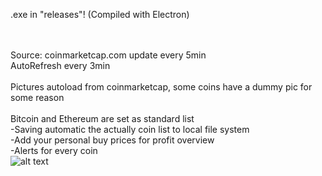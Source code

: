  
.exe in "releases"! (Compiled with Electron)

<br><br>
<a>Source: coinmarketcap.com update every 5min<br>AutoRefresh every 3min<br><br>
Pictures autoload from coinmarketcap, some coins have a dummy pic for some reason<br><br>Bitcoin and Ethereum are set as standard list<br>
-Saving automatic the actually coin list to local file system    <br>
-Add your personal buy prices for profit overview   <br>
-Alerts for every coin    <br>
![alt text](https://fs.bitcoinmagazine.com/img/images/altcoins.width-800.jpg)

